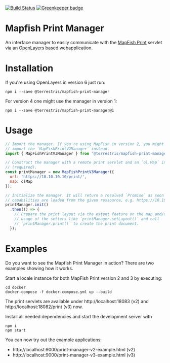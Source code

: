 [![Build Status](https://travis-ci.com/terrestris/mapfish-print-manager.svg?branch=master)](https://travis-ci.com/terrestris/mapfish-print-manager) [![Greenkeeper badge](https://badges.greenkeeper.io/terrestris/mapfish-print-manager.svg)](https://greenkeeper.io/)

# Mapfish Print Manager

An interface manager to easily communicate with the [MapFish Print](https://mapfish.github.io/mapfish-print-doc/#/overview)
servlet via an [OpenLayers](https://openlayers.org/) based webapplication.

# Installation

If you're using OpenLayers in version 6 just run:

```
npm i --save @terrestris/mapfish-print-manager
```

For version 4 one might use the manager in version 1:

```
npm i --save @terrestris/mapfish-print-manager@1
```

# Usage

```javascript
// Import the manager. If you're using MapFish in version 2, you might want to
// import the `MapFishPrintV2Manager` instead.
import { MapFishPrintV3Manager } from '@terrestris/mapfish-print-manager';

// Construct the manager with a remote print servlet and an `ol.Map` instance
// (required).
const printManager = new MapFishPrintV3Manager({
  url: 'https://10.10.10.10/print/',
  map: olMap
});

// Initialize the manager. It will return a resolved `Promise` as soon as the
// capabilities are loaded from the given ressource, e.g. https://10.10.10.10/print/info.json.
printManager.init()
  .then(() => {
    // Prepare the print layout via the extent feature on the map and/or the
    // usage of the setters like `printManager.setLayout()` and call
    // `printManager.print()` to create the print document.
  });
```

# Examples

Do you want to see the Mapfish Print Manager in action? There are two examples
showing how it works.

Start a locale instance for both MapFish Print version 2 and 3 by executing:

```
cd docker
docker-compose -f docker-compose.yml up --build
```

The print servlets are available under http://localhost:18083 (v2) and
http://localhost:18082/print (v3) now.

Install all needed dependencies and start the development server with

```
npm i
npm start
```

You can now try out the example applications:

* http://localhost:9000/print-manager-v2-example.html (v2)
* http://localhost:9000/print-manager-v3-example.html (v3)
